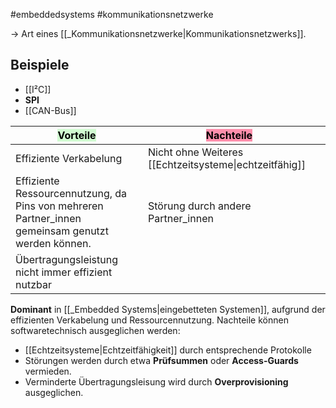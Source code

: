 
#embeddedsystems
#kommunikationsnetzwerke

-> Art eines [[_Kommunikationsnetzwerke|Kommunikationsnetzwerks]].

## Beispiele
* [[I²C]]
* **SPI**
* [[CAN-Bus]]

| <mark style="background: #BBFABBA6;">Vorteile</mark>                                              | <mark style="background: #FF5582A6;">Nachteile</mark>  |     |
| ------------------------------------------------------------------------------------------------- | ------------------------------------------------------ | --- |
| Effiziente Verkabelung                                                                            | Nicht ohne Weiteres [[Echtzeitsysteme\|echtzeitfähig]] |     |
| Effiziente Ressourcennutzung, da Pins von mehreren Partner_innen gemeinsam genutzt werden können. | Störung durch andere Partner_innen                     |     |
 | Übertragungsleistung nicht immer effizient nutzbar |
 
**Dominant** in [[_Embedded Systems|eingebetteten Systemen]], aufgrund der effizienten Verkabelung und Ressourcennutzung. Nachteile können softwaretechnisch ausgeglichen werden:

* [[Echtzeitsysteme|Echtzeitfähigkeit]] durch entsprechende Protokolle
* Störungen werden durch etwa **Prüfsummen** oder **Access-Guards** vermieden.
* Verminderte Übertragungsleisung wird durch **Overprovisioning** ausgeglichen.

